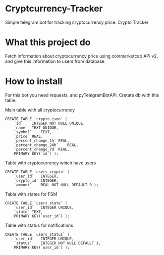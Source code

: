 # Cryptcurrency-Tracker
Simple telegram bot for tracking cryptocurrency price. Crypto Tracker

# What this project do
Fetch information about cryptocurrency price using coinmarketcap API v2, and give this information to users from database.

# How to install
For this bot you need requests, and pyTelegramBotAPI. Cretate db with this table:

Main table with all cryptocurrency
```
CREATE TABLE `crypto_json` (
	`id`	INTEGER NOT NULL UNIQUE,
	`name`	TEXT UNIQUE,
	`symbol`	TEXT,
	`price`	REAL,
	`percent_change_1h`	REAL,
	`percent_change_24h`	REAL,
	`percent_change_7d`	REAL,
	PRIMARY KEY(`id`) );
```
Table with cryptocurrency which have users
```
CREATE TABLE `users_crypto` (
	`user_id`	INTEGER,
	`crypto_id`	INTEGER,
	`amount`	REAL NOT NULL DEFAULT 0 );
```
Table with states for FSM
```
CREATE TABLE `users_state` (
	`user_id`	INTEGER UNIQUE,
	`state`	TEXT,
	PRIMARY KEY(`user_id`) );
```
Table with status for notifications
```
CREATE TABLE `users_status` (
	`user_id`	INTEGER UNIQUE,
	`status`	INTEGER NOT NULL DEFAULT 1,
	PRIMARY KEY(`user_id`) );
```
